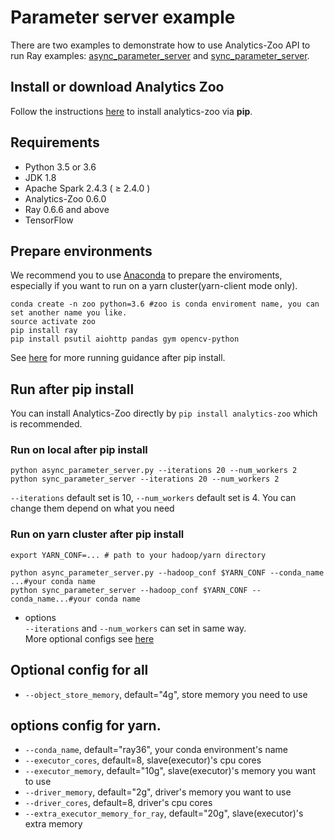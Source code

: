# Parameter server example
There are two examples to demonstrate how to use Analytics-Zoo API to run Ray examples: 
[async_parameter_server]("https://github.com/ray-project/ray/blob/master/doc/examples/parameter_server/async_parameter_server.py")
and [sync_parameter_server]("https://github.com/ray-project/ray/blob/master/doc/examples/parameter_server/sync_parameter_server.py").

## Install or download Analytics Zoo
Follow the instructions [here](https://analytics-zoo.github.io/master/#PythonUserGuide/install/) to install analytics-zoo via __pip__.

## Requirements 
- Python 3.5 or 3.6
- JDK 1.8
- Apache Spark 2.4.3 ( ≥ 2.4.0 )
- Analytics-Zoo 0.6.0
- Ray 0.6.6 and above
- TensorFlow

## Prepare environments
We recommend you to use [Anaconda](https://www.anaconda.com/distribution/#linux) to prepare the enviroments, especially if you want to run on a yarn cluster(yarn-client mode only). 
```shell script
conda create -n zoo python=3.6 #zoo is conda enviroment name, you can set another name you like.
source activate zoo
pip install ray
pip install psutil aiohttp pandas gym opencv-python
```
See [here](https://analytics-zoo.github.io/master/#PythonUserGuide/run/#run-after-pip-install) for more running guidance after pip install.


## Run after pip install 
You can install Analytics-Zoo directly by `pip install analytics-zoo` which is recommended.
### Run on local after pip install
```
python async_parameter_server.py --iterations 20 --num_workers 2
python sync_parameter_server --iterations 20 --num_workers 2
```
`--iterations` default set is 10, `--num_workers` default set is 4.
You can change them depend on what you need
### Run on yarn cluster after pip install 
```
export YARN_CONF=... # path to your hadoop/yarn directory

python async_parameter_server.py --hadoop_conf $YARN_CONF --conda_name ...#your conda name
python sync_parameter_server --hadoop_conf $YARN_CONF --conda_name...#your conda name
```
- options   
`--iterations` and `--num_workers` can set in same way.   
More optional configs see [here](#options)

## Optional config for all
- `--object_store_memory`, default="4g", store memory you need to use

## options config for yarn.
- `--conda_name`, default="ray36", your conda environment's name
- `--executor_cores`, default=8, slave(executor)'s cpu cores
- `--executor_memory`, default="10g", slave(executor)'s memory you want to use
- `--driver_memory`, default="2g", driver's memory you want to use
- `--driver_cores`, default=8, driver's cpu cores
- `--extra_executor_memory_for_ray`, default="20g", slave(executor)'s extra memory

